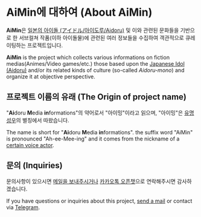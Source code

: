 # AiMin에 대하여 (About AiMin)
**AiMin**은 [일본의 아이돌 (アイドル/아이도루/Aidoru)](https://ko.wikipedia.org/wiki/%EC%9D%BC%EB%B3%B8%EC%9D%98_%EC%95%84%EC%9D%B4%EB%8F%8C) 및 이와 관련된 문화들을 기반으로 한 서브컬쳐 작품(이하 아이돌물)에 관련된 여러 정보들을 수집하여 객관적으로 큐레이팅하는 프로젝트입니다.

**AiMin** is the project which collects various informations on fiction medias(Animes/Video games/etc.) those based upon the [Japanese Idol (Aidoru)](https://en.wikipedia.org/wiki/Japanese_idol) and/or its related kinds of culture (so-called _Aidoru-mono_) and organize it at objective perspective.

## 프로젝트 이름의 유래 (The Origin of project name)
"**Ai**doru **M**edia **in**formations"의 약어로서 "아이밍"이라고 읽으며, "아이밍"은 [유명 성우](https://staff.onnada.com/cv/2153)의 별칭에서 따왔습니다.

The name is short for "**Ai**doru **M**edia **in**formations". the suffix word "AiMin" is pronounced "Ah-ee-Mee-ing" and it comes from the nickname of a [certain voice actor](https://myanimelist.net/people/14519/Aimi_Terakawa).

## 문의 (Inquiries)
문의사항이 있으시면 [메일을 보내주시거나](mailto:themunyang21@naver.com) [카카오톡 오픈챗](https://open.kakao.com/me/Yuzuriha_Rina)으로 연락해주시면 감사하겠습니다.

If you have questions or inquiries about this project, [send a mail](mailto:hoshino@naruka.me) or contact via [Telegram](https://t.me/senarin).
